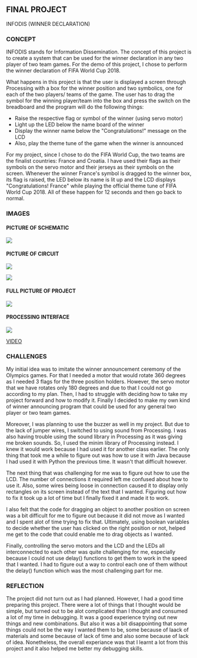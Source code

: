 ## FINAL PROJECT

INFODIS (WINNER DECLARATION)

### CONCEPT

INFODIS stands for Information Dissemination. The concept of this project is to create a system that can be used for the winner declaration in any two player of two team games. For the demo of this project, I chose to perform the winner declaration of FIFA World Cup 2018.

What happens in this project is that the user is displayed a screen through Processing with a box for the winner position and two symbolics, one for each of the two players/ teams of the game. The user has to drag the symbol for the winning player/team into the box and press the switch on the breadboard and the program will do the following things:
  - Raise the respective flag or symbol of the winner (using servo motor)
  - Light up the LED below the name board of the winner
  - Display the winner name below the "Congratulations!" message on the LCD
  - Also, play the theme tune of the game when the winner is announced
  
For my project, since I chose to do the FIFA World Cup, the two teams are the finalist countries: France and Croatia. I have used their flags as their symbols on the servo motor and their jerseys as their symbols on the screen. Whenever the winner France's symbol is dragged to the winner box, its flag is raised, the LED below its name is lit up and the LCD displays "Congratulations! France" while playing the official theme tune of FIFA World Cup 2018. All of these happen for 12 seconds and then go back to normal.

### IMAGES

#### PICTURE OF SCHEMATIC

![](final_schematic.jpg)

#### PICTURE OF CIRCUIT

![](final_circuit1.jpg)

![](final_circuit2.jpg)

#### FULL PICTURE OF PROJECT

![](final.jpg)

#### PROCESSING INTERFACE

![](final_ss.jpg)

[VIDEO]()

### CHALLENGES

My initial idea was to imitate the winner announcement ceremony of the Olympics games. For that I needed a motor that would rotate 360 degrees as I needed 3 flags for the three position holders. However, the servo motor that we have rotates only 180 degrees and due to that I could not go according to my plan. Then, I had to struggle with deciding how to take my project forward and how to modify it. Finally I decided to make my own kind of winner announcing program that could be used for any general two player or two team games. 

Moreover, I was planning to use the buzzer as well in my project. But due to the lack of jumper wires, I switched to using sound from Processing. I was also having trouble using the sound library in Processing as it was giving me broken sounds. So, I used the minim library of Processing instead. I knew it would work because I had used it for another class earlier. The only thing that took me a while to figure out was how to use it with Java because I had used it with Python the previous time. It wasn't that difficult however. 

The next thing that was challenging for me was to figure out how to use the LCD. The number of connections it required left me confused about how to use it. Also, some wires being loose in connection caused it to display only rectangles on its screen instead of the text that I wanted. Figuring out how to fix it took up a lot of time but I finally fixed it and made it to work.

I also felt that the code for dragging an object to another position on screen was a bit difficult for me to figure out because it did not move as I wanted and I spent alot of time trying to fix that. Ultimately, using boolean variables to decide whether the user has clicked on the right position or not, helped me get to the code that could enable me to drag objects as I wanted.

Finally, controlling the servo motors and the LCD and the LEDs all interconnected to each other was quite challenging for me, especially because I could not use delay() functions to get them to work in the speed that I wanted. I had to figure out a way to control each one of them without the delay() function which was the most challenging part for me.

### REFLECTION

The project did not turn out as I had planned. However, I had a good time preparing this project. There were a lot of things that I thought would be simple, but turned out to be alot complicated than I thought and consumed a lot of my time in debugging. It was a good experience trying out new things and new combinations. But also it was a bit disappointing that some things could not be the way I wanted them to be, some because of laack of materials and some because of lack of time and also some because of lack of idea. Nonetheless, the overall experiance was that I learnt a lot from this project and it also helped me better my debugging skills.
